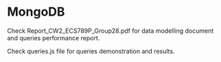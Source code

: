 # MongoDB

Check Report_CW2_ECS789P_Group28.pdf for data modelling document and queries performance report.

Check queries.js file for queries demonstration and results.
